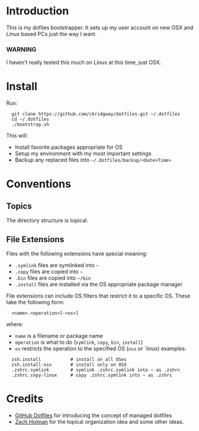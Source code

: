 # Introduction
This is my dofiles bootstrapper. It sets up my user account on new OSX and Linux based PCs just the way I want. 

### WARNING
I haven't really tested this much on Linux at this time, just OSX.

# Install
Run:

```
  git clone https://github.com/ckridgway/dotfiles.git ~/.dotfiles
  cd ~/.dotfiles
  ./bootstrap.sh
```

This will:
  - Install favorite packages appropriate for OS
  - Setup my environment with my most important settings
  - Backup any replaced files into `~/.dotfiles/backup/<Date+Time>`

# Conventions
## Topics
The directory structure is topical.  
  
## File Extensions
Files with the following extensions have special meaning:
  - `.symlink` files are symlinked into `~`
  - `.copy` files are copied into `~`
  - `.bin` files are copied into `~/bin`
  - `.install` files are installed via the OS appropriate package manager

File extensions can include OS filters that restrict it to a specific OS. These take the following form:
```
  <name>.<operation>[-<os>]
```
where:
  - `name` is a filename or package name
  - `operation` is what to do (`symlink`, `copy`, `bin`, `install`)
  - `os` restricts the operation to the specified OS (`osx` or `linux)
examples:
```
  zsh.install           # install on all OSes
  zsh.install-osx       # install only on OSX
  .zshrc.symlink        # symlink .zshrc.symlink into ~ as .zshrc
  .zshrc.copy-linux     # copy .zshrc.symlink into ~ as .zshrc
```

# Credits
  - [GitHub Dotfiles](https://dotfiles.github.io/) for introducing the concept of managed dotfiles
  - [Zach Holman](http://zachholman.com/2010/08/dotfiles-are-meant-to-be-forked/) for the topical organization idea and some other ideas.
